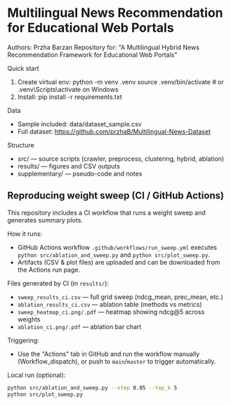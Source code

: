 # Multilingual News Recommendation for Educational Web Portals

Authors: Przha Barzan 
Repository for: "A Multilingual Hybrid News Recommendation Framework for Educational Web Portals"

Quick start
1. Create virtual env:
   python -m venv .venv
   source .venv/bin/activate   # or .venv\Scripts\activate on Windows
2. Install:
   pip install -r requirements.txt

Data
- Sample included: data/dataset_sample.csv
- Full dataset: https://github.com/przhaB/Multilingual-News-Dataset

Structure
- src/ — source scripts (crawler, preprocess, clustering, hybrid, ablation)
- results/ — figures and CSV outputs
- supplementary/ — pseudo-code and notes

## Reproducing weight sweep (CI / GitHub Actions)

This repository includes a CI workflow that runs a weight sweep and generates summary plots.

How it runs:
- GitHub Actions workflow `.github/workflows/run_sweep.yml` executes `python src/ablation_and_sweep.py` and `python src/plot_sweep.py`.
- Artifacts (CSV & plot files) are uploaded and can be downloaded from the Actions run page.

Files generated by CI (in `results/`):
- `sweep_results_ci.csv` — full grid sweep (ndcg_mean, prec_mean, etc.)
- `ablation_results_ci.csv` — ablation table (methods vs metrics)
- `sweep_heatmap_ci.png/.pdf` — heatmap showing ndcg@5 across weights
- `ablation_ci.png/.pdf` — ablation bar chart

Triggering:
- Use the "Actions" tab in GitHub and run the workflow manually (Workflow_dispatch), or push to `main`/`master` to trigger automatically.

Local run (optional):
```bash
python src/ablation_and_sweep.py --step 0.05 --top_k 5
python src/plot_sweep.py
